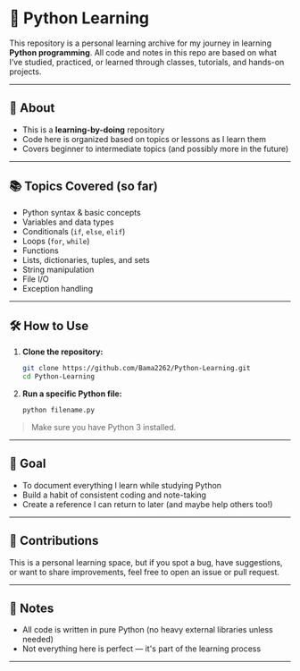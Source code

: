 # 🐍 Python Learning

This repository is a personal learning archive for my journey in learning **Python programming**. All code and notes in this repo are based on what I’ve studied, practiced, or learned through classes, tutorials, and hands-on projects.

---

## 📘 About

- This is a **learning-by-doing** repository
- Code here is organized based on topics or lessons as I learn them
- Covers beginner to intermediate topics (and possibly more in the future)

---

## 📚 Topics Covered (so far)

- Python syntax & basic concepts
- Variables and data types
- Conditionals (`if`, `else`, `elif`)
- Loops (`for`, `while`)
- Functions
- Lists, dictionaries, tuples, and sets
- String manipulation
- File I/O
- Exception handling

---

## 🛠️ How to Use

1. **Clone the repository:**

   ```bash
   git clone https://github.com/Bama2262/Python-Learning.git
   cd Python-Learning

2. **Run a specific Python file:**

    ```bash
    python filename.py

> Make sure you have Python 3 installed.

---

## 🎯 Goal

- To document everything I learn while studying Python
- Build a habit of consistent coding and note-taking
- Create a reference I can return to later (and maybe help others too!)

---

## 🙌 Contributions

This is a personal learning space, but if you spot a bug, have suggestions, or want to share improvements, feel free to open an issue or pull request.

---

## 📌 Notes

- All code is written in pure Python (no heavy external libraries unless needed)
- Not everything here is perfect — it's part of the learning process

---